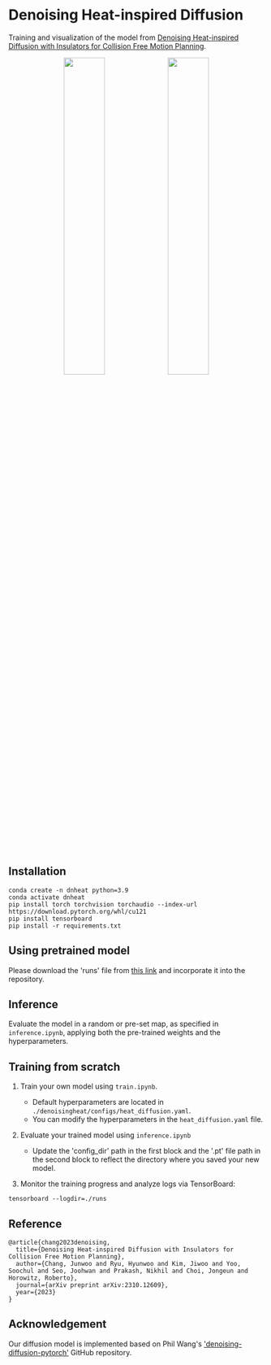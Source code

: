 # Denoising Heat-inspired Diffusion
Training and visualization of the model from [Denoising Heat-inspired Diffusion with Insulators for Collision Free Motion Planning](https://sites.google.com/view/denoising-heat-inspired?usp=sharing).

<p align="center"><img src="https://github.com/pranaboy72/denoisingheat/assets/86711384/c5fc8259-abd6-4b5e-8c65-99370fa85fbf" width="40%" height="40%"/>  
<img src="https://github.com/pranaboy72/denoisingheat/assets/86711384/36053f66-a2b9-4aed-b363-02b471242c48" width="40%" height="40%"/>


## Installation
    conda create -n dnheat python=3.9
    conda activate dnheat
    pip install torch torchvision torchaudio --index-url https://download.pytorch.org/whl/cu121
    pip install tensorboard
    pip install -r requirements.txt

## Using pretrained model
Please download the 'runs' file from [this link](https://drive.google.com/drive/folders/1nskuIuQHy8V4m4Nzd2sRnJiKaXfma1Nm?usp=drive_link) and incorporate it into the repository.

## Inference
Evaluate the model in a random or pre-set map, as specified in `inference.ipynb`, applying both the pre-trained weights and the hyperparameters.   


## Training from scratch
1. Train your own model using `train.ipynb`.
   * Default hyperparameters are located in `./denoisingheat/configs/heat_diffusion.yaml`.
   * You can modify the hyperparameters in the `heat_diffusion.yaml` file.
   
2. Evaluate your trained model using `inference.ipynb`
    * Update the 'config_dir' path in the first block and the '.pt' file path in the second block to reflect the directory where you saved your new model.

3. Monitor the training progress and analyze logs via TensorBoard:

```
tensorboard --logdir=./runs
```


## Reference
    @article{chang2023denoising,
      title={Denoising Heat-inspired Diffusion with Insulators for 
    Collision Free Motion Planning},
      author={Chang, Junwoo and Ryu, Hyunwoo and Kim, Jiwoo and Yoo, Soochul and Seo, Joohwan and Prakash, Nikhil and Choi, Jongeun and Horowitz, Roberto},
      journal={arXiv preprint arXiv:2310.12609},
      year={2023}
    }

## Acknowledgement
Our diffusion model is implemented based on Phil Wang's ['denoising-diffusion-pytorch'](https://github.com/lucidrains/denoising-diffusion-pytorch) GitHub repository.
